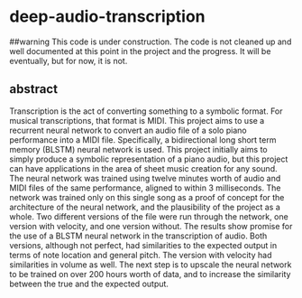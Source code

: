 # deep-audio-transcription

##warning
This code is under construction. The code is not cleaned up and well documented at this point in the project and the progress. It will be eventually, but for now, it is not. 

## abstract
Transcription is the act of converting something to a symbolic format. For musical transcriptions, that format is MIDI. This project aims to use a recurrent neural network to convert an audio file of a solo piano performance into a MIDI file. Specifically, a bidirectional long short term memory (BLSTM) neural network is used. This project initially aims to simply produce a symbolic representation of a piano audio, but this project can have applications in the area of sheet music creation for any sound. The neural network was trained using twelve minutes worth of audio and MIDI files of the same performance, aligned to within 3 milliseconds. The network was trained only on this single song as a proof of concept for the architecture of the neural network, and the plausibility of the project as a whole. Two different versions of the file were run through the network, one version with velocity, and one version without. The results show promise for the use of a BLSTM neural network in the transcription of audio. Both versions, although not perfect, had similarities to the expected output in terms of note location and general pitch. The version with velocity had similarities in volume as well. The next step is to upscale the neural network to be trained on over 200 hours worth of data, and to increase the similarity between the true and the expected output. 

